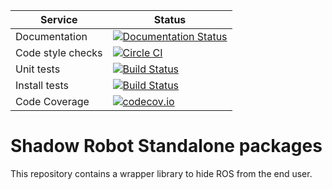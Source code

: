 |     Service       |  Status  |
| ----------------- | -------- |
| Documentation     | [![Documentation Status](https://readthedocs.org/projects/shadow-robot-standalone-packages/badge/?version=latest)](http://shadow-robot-standalone-packages.readthedocs.org) |
| Code style checks | [![Circle CI](https://circleci.com/gh/shadow-robot/sr_standalone.svg?style=shield)](https://circleci.com/gh/shadow-robot/sr_standalone) |
| Unit tests        | [![Build Status](https://img.shields.io/shippable/55e058e01895ca44741098cb.svg)](https://app.shippable.com/projects/55e058e01895ca44741098cb) |
| Install tests     | [![Build Status](https://semaphoreci.com/api/v1/projects/6c5c827f-6f34-43c2-9289-4df22a04d35e/525306/shields_badge.svg)](https://semaphoreci.com/shadow-robot/sr_standalone) |
| Code Coverage     | [![codecov.io](https://img.shields.io/codecov/c/github/shadow-robot/sr_standalone/indigo-devel.svg)](http://codecov.io/github/shadow-robot/sr_standalone?branch=indigo-devel) |

# Shadow Robot Standalone packages
This repository contains a wrapper library to hide ROS from the end user.
